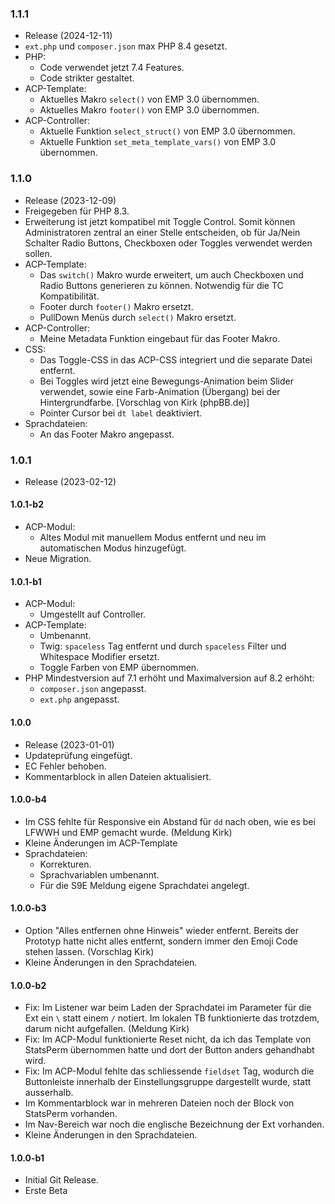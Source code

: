 ### 1.1.1
* Release (2024-12-11)
* `ext.php` und `composer.json` max PHP 8.4 gesetzt.
* PHP:
  * Code verwendet jetzt 7.4 Features.
  * Code strikter gestaltet.
* ACP-Template:
  * Aktuelles Makro `select()` von EMP 3.0 übernommen.
  * Aktuelles Makro `footer()` von EMP 3.0 übernommen.
* ACP-Controller:
  * Aktuelle Funktion `select_struct()` von EMP 3.0 übernommen.
  * Aktuelle Funktion `set_meta_template_vars()` von EMP 3.0 übernommen.

### 1.1.0
* Release (2023-12-09)
* Freigegeben für PHP 8.3.
* Erweiterung ist jetzt kompatibel mit Toggle Control. Somit können Administratoren zentral an einer Stelle entscheiden, ob für Ja/Nein Schalter Radio Buttons, Checkboxen oder Toggles verwendet werden sollen.
* ACP-Template:
  * Das `switch()` Makro wurde erweitert, um auch Checkboxen und Radio Buttons generieren zu können. Notwendig für die TC Kompatibilität.
  * Footer durch `footer()` Makro ersetzt.
  * PullDown Menüs durch `select()` Makro ersetzt.
* ACP-Controller:
  * Meine Metadata Funktion eingebaut für das Footer Makro.
* CSS:
  * Das Toggle-CSS in das ACP-CSS integriert und die separate Datei entfernt.
  * Bei Toggles wird jetzt eine Bewegungs-Animation beim Slider verwendet, sowie eine Farb-Animation (Übergang) bei der Hintergrundfarbe. [Vorschlag von Kirk (phpBB.de)]
  * Pointer Cursor bei `dt label` deaktiviert.
* Sprachdateien:
  * An das Footer Makro angepasst.

### 1.0.1
* Release (2023-02-12)

#### 1.0.1-b2
* ACP-Modul:
  * Altes Modul mit manuellem Modus entfernt und neu im automatischen Modus hinzugefügt.
* Neue Migration.

#### 1.0.1-b1
* ACP-Modul:
  * Umgestellt auf Controller.
* ACP-Template:
  * Umbenannt.
  * Twig: `spaceless` Tag entfernt und durch `spaceless` Filter und Whitespace Modifier ersetzt.
  * Toggle Farben von EMP übernommen.
* PHP Mindestversion auf 7.1 erhöht und Maximalversion auf 8.2 erhöht:
  * `composer.json` angepasst.
  * `ext.php` angepasst.

#### 1.0.0
* Release (2023-01-01)
* Updateprüfung eingefügt.
* EC Fehler behoben.
* Kommentarblock in allen Dateien aktualisiert.

#### 1.0.0-b4
* Im CSS fehlte für Responsive ein Abstand für `dd` nach oben, wie es bei LFWWH und EMP gemacht wurde. (Meldung Kirk)
* Kleine Änderungen im ACP-Template
* Sprachdateien:
  * Korrekturen.
  * Sprachvariablen umbenannt.
  * Für die S9E Meldung eigene Sprachdatei angelegt.

#### 1.0.0-b3
* Option "Alles entfernen ohne Hinweis" wieder entfernt. Bereits der Prototyp hatte nicht alles entfernt, sondern immer den Emoji Code stehen lassen. (Vorschlag Kirk)
* Kleine Änderungen in den Sprachdateien.

#### 1.0.0-b2
* Fix: Im Listener war beim Laden der Sprachdatei im Parameter für die Ext ein `\` statt einem `/` notiert. Im lokalen TB funktionierte das trotzdem, darum nicht aufgefallen. (Meldung Kirk)
* Fix: Im ACP-Modul funktionierte Reset nicht, da ich das Template von StatsPerm übernommen hatte und dort der Button anders gehandhabt wird.
* Fix: Im ACP-Modul fehlte das schliessende `fieldset` Tag, wodurch die Buttonleiste innerhalb der Einstellungsgruppe dargestellt wurde, statt ausserhalb.
* Im Kommentarblock war in mehreren Dateien noch der Block von StatsPerm vorhanden.
* Im Nav-Bereich war noch die englische Bezeichnung der Ext vorhanden.
* Kleine Änderungen in den Sprachdateien.

#### 1.0.0-b1
* Initial Git Release.
* Erste Beta
